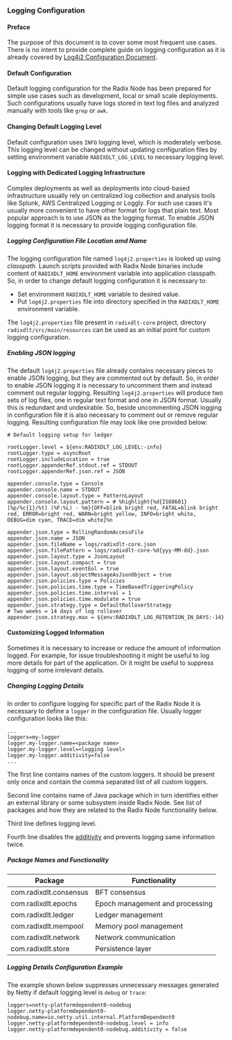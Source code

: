 ### Logging Configuration

#### Preface
The purpose of this document is to cover some most frequent use cases. There is no intent to provide complete guide on
logging configuration as it is already covered by [Log4j2 Configuration Document](https://logging.apache.org/log4j/2.x/manual/configuration.html).

#### Default Configuration
Default logging configuration for the Radix Node has been prepared for simple use cases such as development, 
local or small scale deployments. Such configurations usually have logs stored in text log files and analyzed 
manually with tools like `grep` or `awk`.
#### Changing Default Logging Level
Default configuration uses `INFO` logging level, which is moderately verbose. This logging level can be changed without
updating configuration files by setting environment variable `RADIXDLT_LOG_LEVEL` to necessary logging level.    

#### Logging with Dedicated Logging Infrastructure
Complex deployments as well as deployments into cloud-based infrastructure usually rely on centralized 
log collection and analysis tools like Splunk, AWS Centralized Logging or Loggly.
For such use cases it's usually more convenient to have other format for logs that plain text. Most popular approach is
to use JSON as the logging format. To enable JSON logging format it is necessary to provide logging configuration file.

##### Logging Configuration File Location amd Name 
The logging configuration file named `log4j2.properties` is looked up using _classpath_. Launch scripts provided with 
Radix Node binaries include content of `RADIXDLT_HOME` environment variable into application classpath. 
So, in order to change default logging configuration it is necessary to:
- Set environment `RADIXDLT_HOME` variable to desired value.
- Put `log4j2.properties` file into directory specified in the `RADIXDLT_HOME` environment variable. 

The `log4j2.properties` file present in `radixdlt-core` project, directory `radixdlt/src/main/resources` can be used
as an initial point for custom logging configuration.    

##### Enabling JSON logging

The default `log4j2.properties` file already contains necessary pieces to enable JSON logging, but they are commented 
out by default. So, in order to enable JSON logging it is necessary to uncomment them and instead comment out regular 
logging. Resulting `log4j2.properties` will produce two sets of log files, one in regular text format and one in JSON 
format. Usually this is redundant and undesirable. So, beside uncommenting JSON logging in configuration file it is 
also necessary to comment out or remove regular logging. Resulting configuration file may look like one provided below:

```
# Default logging setup for ledger

rootLogger.level = ${env:RADIXDLT_LOG_LEVEL:-info}
rootLogger.type = asyncRoot
rootLogger.includeLocation = true
rootLogger.appenderRef.stdout.ref = STDOUT
rootLogger.appenderRef.json.ref = JSON

appender.console.type = Console
appender.console.name = STDOUT
appender.console.layout.type = PatternLayout
appender.console.layout.pattern = # %highlight{%d{ISO8601} [%p/%c{1}/%t] (%F:%L) - %m}{OFF=blink bright red, FATAL=blink bright red, ERROR=bright red, WARN=bright yellow, INFO=bright white, DEBUG=dim cyan, TRACE=dim white}%n

appender.json.type = RollingRandomAccessFile
appender.json.name = JSON
appender.json.fileName = logs/radixdlt-core.json
appender.json.filePattern = logs/radixdlt-core-%d{yyy-MM-dd}.json
appender.json.layout.type = JsonLayout
appender.json.layout.compact = true
appender.json.layout.eventEol = true
appender.json.layout.objectMessageAsJsonObject = true
appender.json.policies.type = Policies
appender.json.policies.time.type = TimeBasedTriggeringPolicy
appender.json.policies.time.interval = 1
appender.json.policies.time.modulate = true
appender.json.strategy.type = DefaultRolloverStrategy
# Two weeks = 14 days of log rollover
appender.json.strategy.max = ${env:RADIXDLT_LOG_RETENTION_IN_DAYS:-14}
``` 
#### Customizing Logged Information 
Sometimes it is necessary to increase or reduce the amount of information logged. For example, for issue troubleshooting
it might be useful to log more details for part of the application. Or it might be useful to suppress logging
of some irrelevant details.
##### Changing Logging Details
In order to configure logging for specific part of the Radix Node it is necessary to define a `logger` in the 
configuration file. Usually logger configuration looks like this:

```
...
loggers=my-logger
logger.my-logger.name=<package name>
logger.my-logger.level=<logging level>
logger.my-logger.additivity=false
...

```
The first line contains names of the custom loggers. It should be present only once and contain the comma separated 
list of all custom loggers. 

Second line contains name of Java package which in turn identifies either an external library or some subsystem 
inside Radix Node. See list of packages and how they are related to the Radix Node functionality below.

Third line defines logging level.

Fourth line disables the [additivity](https://logging.apache.org/log4j/2.x/manual/configuration.html#Additivity) and 
prevents logging same information twice.

##### Package Names and Functionality

|  Package | Functionality |
| -------- | ------------- |
|com.radixdlt.consensus| BFT consensus|
|com.radixdlt.epochs| Epoch management and processing|
|com.radixdlt.ledger| Ledger management|
|com.radixdlt.mempool| Memory pool management|
|com.radixdlt.network| Network communication|
|com.radixdlt.store| Persistence layer|

##### Logging Details Configuration Example
The example shown below suppresses unnecessary messages generated by Netty if default logging level is 
`debug` or `trace`:
```
loggers=netty-platformdependent0-nodebug
logger.netty-platformdependent0-nodebug.name=io.netty.util.internal.PlatformDependent0
logger.netty-platformdependent0-nodebug.level = info
logger.netty-platformdependent0-nodebug.additivity = false
```
